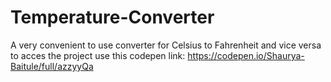 # Temperature-Converter
A very convenient to use converter for Celsius to Fahrenheit and vice versa
to acces the project use this codepen link: https://codepen.io/Shaurya-Baitule/full/azzyyQa
